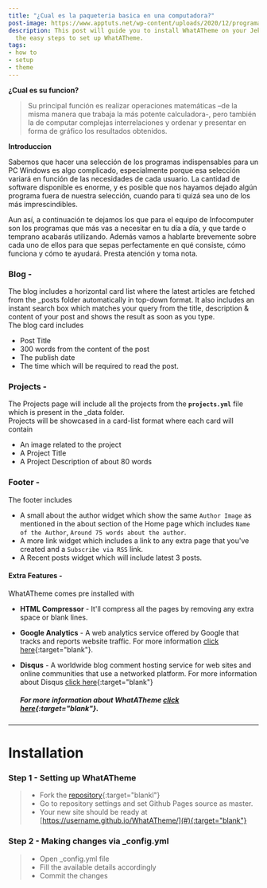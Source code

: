 ```yaml
---
title: "¿Cual es la paqueteria basica en una computadora?"
post-image: https://www.apptuts.net/wp-content/uploads/2020/12/programas-para-pc.jpg
description: This post will guide you to install WhatATheme on your Jekyll site, follow
  the easy steps to set up WhatATheme.
tags:
- how to
- setup
- theme
---
```


**¿Cual es su funcion?**
>Su principal función es realizar operaciones matemáticas –de la misma manera que trabaja la más potente calculadora-, pero también la de computar complejas interrelaciones y ordenar y presentar en forma de gráfico los resultados obtenidos.



**Introduccion**

Sabemos que hacer una selección de los programas indispensables para un PC Windows es algo complicado, especialmente porque esa selección variará en función de las necesidades de cada usuario. La cantidad de software disponible es enorme, y es posible que nos hayamos dejado algún programa fuera de nuestra selección, cuando para ti quizá sea uno de los más imprescindibles.

Aun así, a continuación te dejamos los que para el equipo de Infocomputer son los programas que más vas a necesitar en tu día a día, y que tarde o temprano acabarás utilizando. Además vamos a hablarte brevemente sobre cada uno de ellos para que sepas perfectamente en qué consiste, cómo funciona y cómo te ayudará. Presta atención y toma nota.

### Blog -
The blog includes a horizontal card list where the latest articles are fetched from the _posts folder automatically in top-down format. It also includes an instant search box which matches your query from the title, description & content of your post and shows the result as soon as you type.<br>
The blog card includes
* Post Title
* 300 words from the content of the post
* The publish date
* The time which will be required to read the post.

### Projects -
The Projects page will include all the projects from the **`projects.yml`** file which is present in the _data folder.<br>
Projects will be showcased in a card-list format where each card will contain
* An image related to the project
* A Project Title
* A Project Description of about 80 words

### Footer -
The footer includes
* A small about the author widget which show the same `Author Image` as mentioned in the about section of the Home page which includes `Name of the Author`, `Around 75 words about the author`.
* A more link widget which includes a link to any extra page that you've created and a `Subscribe via RSS` link.
* A Recent posts widget which will include latest 3 posts.

#### Extra Features -
WhatATheme comes pre installed with
* **HTML Compressor** - It'll compress all the pages by removing any extra space or blank lines.
* **Google Analytics** - A web analytics service offered by Google that tracks and reports website traffic. For more information [click here](https://analytics.google.com){:target="blank"}.
* **Disqus** - A worldwide blog comment hosting service for web sites and online communities that use a networked platform. For more information about Disqus [click here](https://help.disqus.com/en/articles/1717053-what-is-disqus){:target="blank"}

	##### For more information about WhatATheme [click here](https://github.com/thedevslot/WhatATheme/blob/gh-pages/README.md){:target="blank"}.

---

# Installation
### Step 1 - Setting up WhatATheme
> * Fork the [repository](https://github.com/thedevslot/WhatATheme/tree/master){:target="blankl"}
> * Go to repository settings and set Github Pages source as master.
> * Your new site should be ready at [https://username.github.io/WhatATheme/](#){:target="blank"}

### Step 2 - Making changes via **_config.yml**
> * Open _config.yml file
> * Fill the available details accordingly
> * Commit the changes
